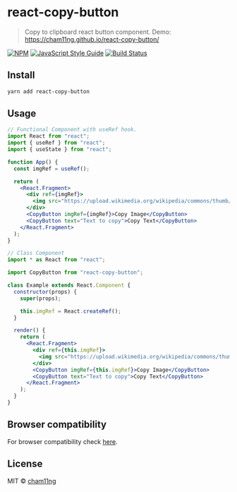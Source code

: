 # react-copy-button

> Copy to clipboard react button component. Demo: https://cham11ng.github.io/react-copy-button/

[![NPM](https://img.shields.io/npm/v/react-copy-button.svg)](https://www.npmjs.com/package/react-copy-button)
[![JavaScript Style Guide](https://img.shields.io/badge/code_style-standard-brightgreen.svg)](https://standardjs.com)
[![Build Status](https://travis-ci.org/cham11ng/react-copy-button.svg?branch=master)](https://travis-ci.org/cham11ng/react-copy-button)

## Install

```bash
yarn add react-copy-button
```

## Usage

```jsx
// Functional Component with useRef hook.
import React from "react";
import { useRef } from "react";
import { useState } from "react";

function App() {
  const imgRef = useRef();

  return (
    <React.Fragment>
      <div ref={imgRef}>
        <img src="https://upload.wikimedia.org/wikipedia/commons/thumb/a/a7/React-icon.svg/2000px-React-icon.svg.png" />
      </div>
      <CopyButton imgRef={imgRef}>Copy Image</CopyButton>
      <CopyButton text="Text to copy">Copy Text</CopyButton>
    </React.Fragment>
  );
}

// Class Component
import * as React from "react";

import CopyButton from "react-copy-button";

class Example extends React.Component {
  constructor(props) {
    super(props);

    this.imgRef = React.createRef();
  }

  render() {
    return (
      <React.Fragment>
        <div ref={this.imgRef}>
          <img src="https://upload.wikimedia.org/wikipedia/commons/thumb/a/a7/React-icon.svg/2000px-React-icon.svg.png" />
        </div>
        <CopyButton imgRef={this.imgRef}>Copy Image</CopyButton>
        <CopyButton text="Text to copy">Copy Text</CopyButton>
      </React.Fragment>
    );
  }
}
```

## Browser compatibility

For browser compatibility check [here](https://developer.mozilla.org/en-US/docs/Web/API/Document/execCommand#Browser_compatibility).

## License

MIT © [cham11ng](https://github.com/cham11ng)
